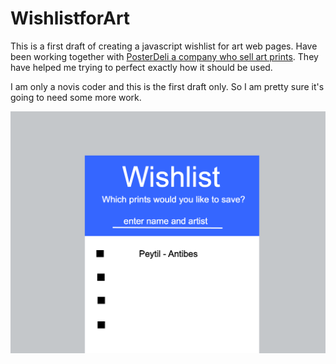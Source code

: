 # WishlistforArt
This is a first draft of creating a javascript wishlist for art web pages. Have been working together with
<a href="https://www.posterdeli.com">PosterDeli a company who sell art prints</a>. They have helped me trying to perfect exactly how it should be used.

I am only a novis coder and this is the first draft only. So I am pretty sure it's going to need some more work. 

<img src="https://github.com/jaredhiggs/WishlistforArt/blob/main/Wishlist.gif" alt=”Wishlist” title="" style="max-width: 100%;">
